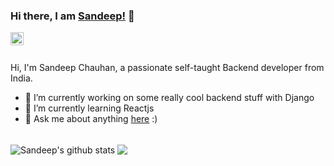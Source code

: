 ### Hi there, I am [Sandeep!](https://sandeep-chauhan.com) 👋

<a href="https://twitter.com/sandeepsajan0">
  <img align="left" alt="Sandeep Chauhan | Twitter" width="21px" src="https://raw.githubusercontent.com/anuraghazra/anuraghazra/master/assets/twitter.svg" />
</a>
<!-- <a href="https://www.linkedin.com/in/sandeepsajan0/">
  <img align="left" alt="Sandeep Chauhan | LinkedIn" width="21px" src="https://banner2.cleanpng.com/20171202/f59/linkedin-download-png-5a22d420d16602.1978549215122319688577.jpg
" /> </a> -->

<br />
<br />

Hi, I'm Sandeep Chauhan, a passionate self-taught Backend developer from India.

- 🔭 I’m currently working on some really cool backend stuff with Django
- 🌱 I’m currently learning Reactjs
- 💬 Ask me about anything [here](https://www.linkedin.com/in/sandeepsajan0/) :)

<br />

<img align="center" src="https://github-readme-stats-anuraghazra1.vercel.app/api?username=sandeepsajan0&show_icons=true&include_all_commits=true&theme=material-palenight&count_private=true" alt="Sandeep's github stats" />

<img align="center" src="https://github-readme-stats-anuraghazra1.vercel.app/api/top-langs/?username=sandeepsajan0&layout=compact&theme=material-palenight" />
